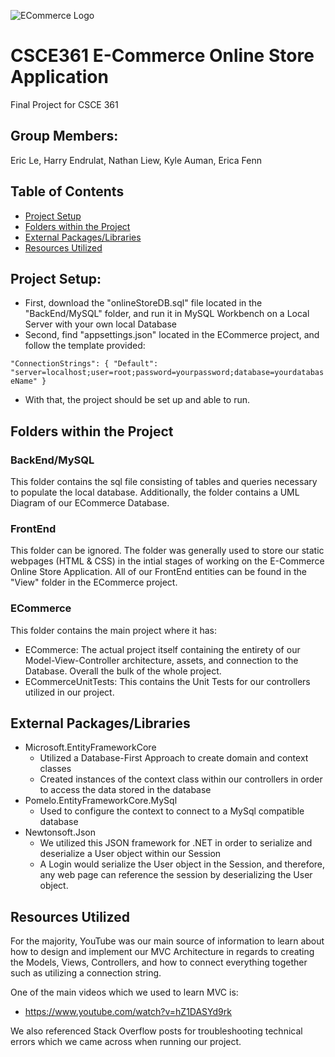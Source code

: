 ![ECommerce Logo](https://cdn.discordapp.com/attachments/961351822092681276/962798017512087552/ECommerce_Logo.png)
# CSCE361 E-Commerce Online Store Application
Final Project for CSCE 361

## Group Members:
Eric Le, Harry Endrulat, Nathan Liew, Kyle Auman, Erica Fenn

## Table of Contents
- [Project Setup](#project-setup)
- [Folders within the Project](#folders-within-the-project)
- [External Packages/Libraries](#external-packageslibraries)
- [Resources Utilized](#resources-utilized)

## Project Setup:
- First, download the "onlineStoreDB.sql" file located in the "BackEnd/MySQL" folder, and run it in MySQL Workbench on a Local Server with your own local Database
- Second, find "appsettings.json" located in the ECommerce project, and follow the template provided:

`"ConnectionStrings": {
        "Default": "server=localhost;user=root;password=yourpassword;database=yourdatabaseName"
    }`
- With that, the project should be set up and able to run.

## Folders within the Project

### BackEnd/MySQL
This folder contains the sql file consisting of tables and queries necessary to populate the local database. Additionally, the folder contains a UML Diagram of our ECommerce Database.

### FrontEnd
This folder can be ignored. The folder was generally used to store our static webpages (HTML & CSS) in the intial stages of working on the E-Commerce Online Store Application. All of our FrontEnd entities can be found in the "View" folder in the ECommerce project.

### ECommerce
This folder contains the main project where it has:
- ECommerce: The actual project itself containing the entirety of our Model-View-Controller architecture, assets, and connection to the Database. Overall the bulk of the whole project.
- ECommerceUnitTests: This contains the Unit Tests for our controllers utilized in our project.

## External Packages/Libraries
- Microsoft.EntityFrameworkCore
    - Utilized a Database-First Approach to create domain and context classes
    - Created instances of the context class within our controllers in order to access the data stored in the database
- Pomelo.EntityFrameworkCore.MySql
    - Used to configure the context to connect to a MySql compatible database
- Newtonsoft.Json
    - We utilized this JSON framework for .NET in order to serialize and deserialize a User object within our Session
    - A Login would serialize the User object in the Session, and therefore, any web page can reference the session by deserializing the User object.

## Resources Utilized
For the majority, YouTube was our main source of information to learn about how to design and implement our MVC Architecture in regards to creating the Models, Views, Controllers, and how to connect everything together such as utilizing a connection string.

One of the main videos which we used to learn MVC is:
- https://www.youtube.com/watch?v=hZ1DASYd9rk

We also referenced Stack Overflow posts for troubleshooting technical errors which we came across when running our project.
